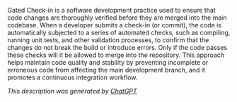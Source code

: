 Gated Check-in is a software development practice used to ensure that code changes are thoroughly verified before they are merged into the main codebase. When a developer submits a check-in (or commit), the code is automatically subjected to a series of automated checks, such as compiling, running unit tests, and other validation processes, to confirm that the changes do not break the build or introduce errors. Only if the code passes these checks will it be allowed to merge into the repository. This approach helps maintain code quality and stability by preventing incomplete or erroneous code from affecting the main development branch, and it promotes a continuous integration workflow.

*This description was generated by [ChatGPT](https://chatgpt.com/)*